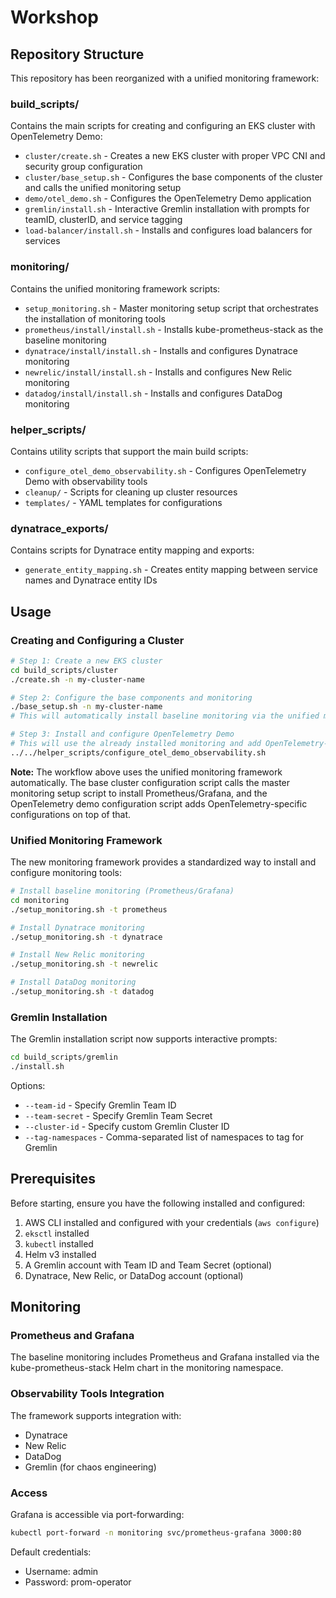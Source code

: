 # Workshop

## Repository Structure

This repository has been reorganized with a unified monitoring framework:

### build_scripts/
Contains the main scripts for creating and configuring an EKS cluster with OpenTelemetry Demo:
- `cluster/create.sh` - Creates a new EKS cluster with proper VPC CNI and security group configuration
- `cluster/base_setup.sh` - Configures the base components of the cluster and calls the unified monitoring setup
- `demo/otel_demo.sh` - Configures the OpenTelemetry Demo application
- `gremlin/install.sh` - Interactive Gremlin installation with prompts for teamID, clusterID, and service tagging
- `load-balancer/install.sh` - Installs and configures load balancers for services

### monitoring/
Contains the unified monitoring framework scripts:
- `setup_monitoring.sh` - Master monitoring setup script that orchestrates the installation of monitoring tools
- `prometheus/install/install.sh` - Installs kube-prometheus-stack as the baseline monitoring
- `dynatrace/install/install.sh` - Installs and configures Dynatrace monitoring
- `newrelic/install/install.sh` - Installs and configures New Relic monitoring
- `datadog/install/install.sh` - Installs and configures DataDog monitoring

### helper_scripts/
Contains utility scripts that support the main build scripts:
- `configure_otel_demo_observability.sh` - Configures OpenTelemetry Demo with observability tools
- `cleanup/` - Scripts for cleaning up cluster resources
- `templates/` - YAML templates for configurations

### dynatrace_exports/
Contains scripts for Dynatrace entity mapping and exports:
- `generate_entity_mapping.sh` - Creates entity mapping between service names and Dynatrace entity IDs

## Usage

### Creating and Configuring a Cluster

```bash
# Step 1: Create a new EKS cluster
cd build_scripts/cluster
./create.sh -n my-cluster-name

# Step 2: Configure the base components and monitoring
./base_setup.sh -n my-cluster-name
# This will automatically install baseline monitoring via the unified monitoring framework

# Step 3: Install and configure OpenTelemetry Demo
# This will use the already installed monitoring and add OpenTelemetry-specific configurations
../../helper_scripts/configure_otel_demo_observability.sh
```

**Note:** The workflow above uses the unified monitoring framework automatically. The base cluster configuration script calls the master monitoring setup script to install Prometheus/Grafana, and the OpenTelemetry demo configuration script adds OpenTelemetry-specific configurations on top of that.

### Unified Monitoring Framework

The new monitoring framework provides a standardized way to install and configure monitoring tools:

```bash
# Install baseline monitoring (Prometheus/Grafana)
cd monitoring
./setup_monitoring.sh -t prometheus

# Install Dynatrace monitoring
./setup_monitoring.sh -t dynatrace

# Install New Relic monitoring
./setup_monitoring.sh -t newrelic

# Install DataDog monitoring
./setup_monitoring.sh -t datadog
```

### Gremlin Installation

The Gremlin installation script now supports interactive prompts:

```bash
cd build_scripts/gremlin
./install.sh
```

Options:
- `--team-id` - Specify Gremlin Team ID
- `--team-secret` - Specify Gremlin Team Secret
- `--cluster-id` - Specify custom Gremlin Cluster ID
- `--tag-namespaces` - Comma-separated list of namespaces to tag for Gremlin

## Prerequisites

Before starting, ensure you have the following installed and configured:

1. AWS CLI installed and configured with your credentials (`aws configure`)
2. `eksctl` installed
3. `kubectl` installed
4. Helm v3 installed
5. A Gremlin account with Team ID and Team Secret (optional)
6. Dynatrace, New Relic, or DataDog account (optional)

## Monitoring

### Prometheus and Grafana

The baseline monitoring includes Prometheus and Grafana installed via the kube-prometheus-stack Helm chart in the monitoring namespace.

### Observability Tools Integration

The framework supports integration with:
- Dynatrace
- New Relic
- DataDog
- Gremlin (for chaos engineering)

### Access

Grafana is accessible via port-forwarding:

```bash
kubectl port-forward -n monitoring svc/prometheus-grafana 3000:80
```

Default credentials:
- Username: admin
- Password: prom-operator